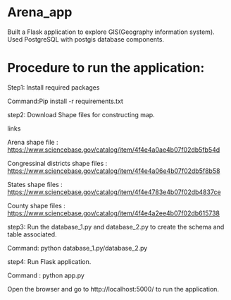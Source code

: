 # Arena_app
Built a Flask application to explore GIS(Geography information system).
Used PostgreSQL with postgis database components.
# Procedure to run the application:
Step1: Install required packages

Command:Pip install -r requirements.txt

step2: Download Shape files for constructing map.

links

Arena shape file : https://www.sciencebase.gov/catalog/item/4f4e4a0ae4b07f02db5fb54d

Congressinal districts shape files :  https://www.sciencebase.gov/catalog/item/4f4e4a06e4b07f02db5f8b58

States shape files : https://www.sciencebase.gov/catalog/item/4f4e4783e4b07f02db4837ce

County shape files : https://www.sciencebase.gov/catalog/item/4f4e4a2ee4b07f02db615738


step3: Run the database_1.py and database_2.py to create the schema and table associated.

Command: python database_1.py/database_2.py

step4: Run Flask application.

Command : python app.py

Open the browser and go to http://localhost:5000/ to run the application.
